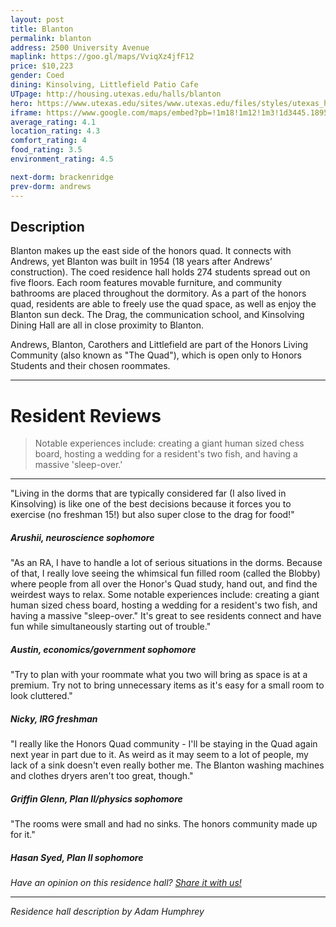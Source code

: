 ```yaml
---
layout: post
title: Blanton
permalink: blanton
address: 2500 University Avenue
maplink: https://goo.gl/maps/VviqXz4jfF12
price: $10,223
gender: Coed
dining: Kinsolving, Littlefield Patio Cafe
UTpage: http://housing.utexas.edu/halls/blanton
hero: https://www.utexas.edu/sites/www.utexas.edu/files/styles/utexas_hero_photo_image/public/hero-photos/maincampus_hero.jpg?itok=i1E3qQY4
iframe: https://www.google.com/maps/embed?pb=!1m18!1m12!1m3!1d3445.189501180564!2d-97.74157408487012!3d30.288666413949006!2m3!1f0!2f0!3f0!3m2!1i1024!2i768!4f13.1!3m3!1m2!1s0x8644b582dc72935d%3A0xd8f63ba6af27a9bc!2sBlanton+Dormitory!5e0!3m2!1sen!2sus!4v1462254074718
average_rating: 4.1
location_rating: 4.3
comfort_rating: 4
food_rating: 3.5
environment_rating: 4.5

next-dorm: brackenridge
prev-dorm: andrews
---
```


## Description ##

Blanton makes up the east side of the honors quad. It connects with Andrews, yet Blanton was built in 1954 (18 years after Andrews’ construction). The coed residence hall holds 274 students spread out on five floors. Each room features movable furniture, and community bathrooms are placed throughout the dormitory. As a part of the honors quad, residents are able to freely use the quad space, as well as enjoy the Blanton sun deck. The Drag, the communication school, and Kinsolving Dining Hall are all in close proximity to Blanton.

Andrews, Blanton, Carothers and Littlefield are part of the Honors Living Community (also known as "The Quad"), which is open only to Honors Students and their chosen roommates.

---

# Resident Reviews #

> Notable experiences include: creating a giant human sized chess board, hosting a wedding for a resident's two fish, and having a massive 'sleep-over.'

---

"Living in the dorms that are typically considered far (I also lived in Kinsolving) is like one of the best decisions because it forces you to exercise (no freshman 15!) but also super close to the drag for food!"

##### Arushii, neuroscience sophomore #####

"As an RA, I have to handle a lot of serious situations in the dorms. Because of that, I really love seeing the whimsical fun filled room (called the Blobby) where people from all over the Honor's Quad study, hand out, and find the weirdest ways to relax. Some notable experiences include: creating a giant human sized chess board, hosting a wedding for a resident's two fish, and having a massive "sleep-over." It's great to see residents connect and have fun while simultaneously starting out of trouble."

##### Austin, economics/government sophomore #####

"Try to plan with your roommate what you two will bring as space is at a premium. Try not to bring unnecessary items as it's easy for a small room to look cluttered."

##### Nicky, IRG freshman #####

"I really like the Honors Quad community - I'll be staying in the Quad again next year in part due to it. As weird as it may seem to a lot of people, my lack of a sink doesn't even really bother me. The Blanton washing machines and clothes dryers aren't too great, though." 

##### Griffin Glenn, Plan II/physics sophomore #####

"The rooms were small and had no sinks. The honors community made up for it."

##### Hasan Syed, Plan II sophomore #####

_Have an opinion on this residence hall? [Share it with us!](https://goo.gl/forms/2FQQ17t7YAfFhlZT2)_

---

_Residence hall description by Adam Humphrey_